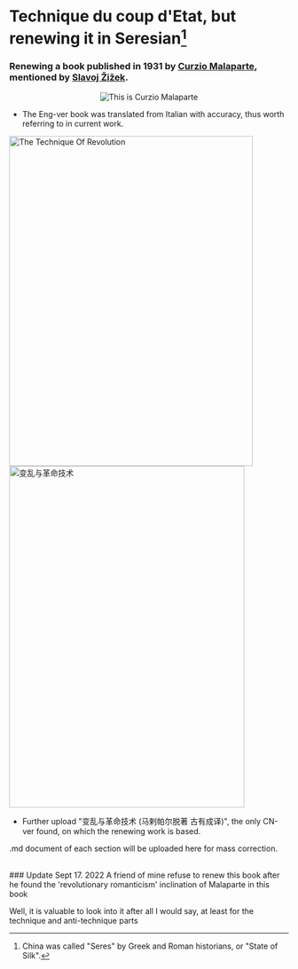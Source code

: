 # Technique du coup d'Etat, but renewing it in Seresian[^1]

### Renewing a book published in 1931 by [Curzio Malaparte](https://en.wikipedia.org/wiki/Curzio_Malaparte), mentioned by [Slavoj Žižek](https://en.wikipedia.org/wiki/Slavoj_%C5%BDi%C5%BEek).
<p align="center">
<img src="https://github.com/AlphabutwithoutBeta/Technique-du-coup-d-Etat-but-a-CN-review-version/blob/main/directory/Curzio_Malaparte.jpg" alt="This is Curzio Malaparte"/>
</p>

- The Eng-ver book was translated from Italian with accuracy, thus worth referring to in current work. 
<p>
<img src="https://github.com/AlphabutwithoutBeta/Technique-du-coup-d-Etat-but-a-CN-review-version/blob/main/directory/01462c3adf275d12d194df49d0f6e6c.jpg" alt="The Technique Of Revolution" height="595" width="439"/>
<img src="https://github.com/AlphabutwithoutBeta/Technique-du-coup-d-Etat-but-a-CN-review-version/blob/main/directory/62485aab6739bd97e1b78c02aa70c08.jpg" alt="变乱与革命技术" height="616" width="424"/>
</p>

- Further upload "变乱与革命技术 (马剌帕尔脱著 古有成译)", the only CN-ver found, on which the renewing work is based.

.md document of each section will be uploaded here for mass correction. 

<br>
### Update Sept 17. 2022
A friend of mine refuse to renew this book after he found the 'revolutionary romanticism' inclination of Malaparte in this book

Well, it is valuable to look into it after all I would say, at least for the technique and anti-technique parts
<br>

[^1]: China was called "Seres" by Greek and Roman historians, or "State of Silk".

